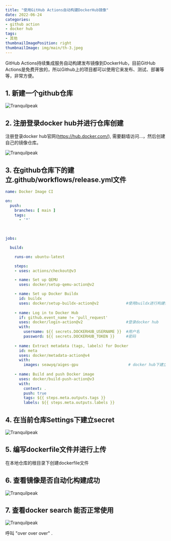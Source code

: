 ```yaml
---
title: "使用GitHub Actions自动构建DockerHub镜像"
date: 2022-06-24
categories:
- github action
- docker hub
tags:
- 其他
thumbnailImagePosition: right
thumbnailImage: img/main/th-3.jpeg
---
```


GitHub Actions持续集成服务自动构建发布镜像到DockerHub，目前GitHub Actions是免费开放的，所以Github上的项目都可以使用它来发布、测试、部署等等，非常方便。

<!--more-->

## 1. 新建一个github仓库

![Tranquilpeak](/img/main-blog/blog-3/img-1.png)

## 2. 注册登录docker hub并进行仓库创建 
注册登录docker hub官网(https://hub.docker.com/), 需要翻墙访问...，然后创建自己的镜像仓库。  

![Tranquilpeak](/img/main-blog/blog-3/img.png)

## 3. 在github仓库下的建立.github/workflows/release.yml文件

```yaml
name: Docker Image CI

on:
  push:
    branches: [ main ]
    tags:
      - '*'
    
    

jobs:

  build:

    runs-on: ubuntu-latest

    steps:
    - uses: actions/checkout@v3

    - name: Set up QEMU
      uses: docker/setup-qemu-action@v2

    - name: Set up Docker Buildx
      id: buildx
      uses: docker/setup-buildx-action@v2            #使用buildx进行构建镜像
    
    - name: Log in to Docker Hub
      if: github.event_name != 'pull_request'
      uses: docker/login-action@v2                   #登录docker hub 
      with:
        username: ${{ secrets.DOCKERHUB_USERNAME }}  #用户名
        password: ${{ secrets.DOCKERHUB_TOKEN }}     #密码
        
    - name: Extract metadata (tags, labels) for Docker
      id: meta
      uses: docker/metadata-action@v4
      with:
        images: seawyq/aiges-gpu                      # docker hub下建立的镜像仓库名
        
    - name: Build and push Docker image
      uses: docker/build-push-action@v3
      with:
        context: .
        push: true
        tags: ${{ steps.meta.outputs.tags }}
        labels: ${{ steps.meta.outputs.labels }}
```

## 4. 在当前仓库Settings下建立secret

![Tranquilpeak](/img/main-blog/blog-3/img-3.png)

## 5. 编写dockerfile文件并进行上传

在本地仓库的根目录下创建dockerfile文件  


## 6. 查看镜像是否自动化构建成功


![Tranquilpeak](/img/main-blog/blog-3/img-4.png)


## 7. 查看docker search 能否正常使用


![Tranquilpeak](/img/main-blog/blog-3/img-5.png)


呼叫 "over over over" .


